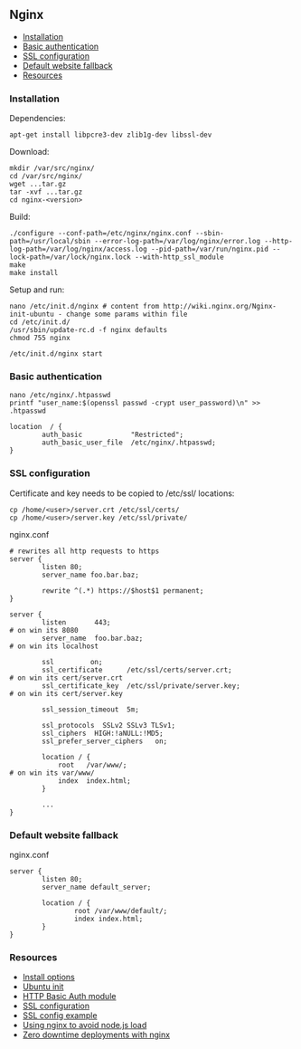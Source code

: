 ## Nginx

 - [Installation](#installation)
 - [Basic authentication](#basic-authentication)
 - [SSL configuration](#ssl-configuration)
 - [Default website fallback](#default-website-fallback)
 - [Resources](#resources)
 
### Installation

Dependencies:

```
apt-get install libpcre3-dev zlib1g-dev libssl-dev
```

Download:

```
mkdir /var/src/nginx/
cd /var/src/nginx/
wget ...tar.gz
tar -xvf ...tar.gz
cd nginx-<version>
```

Build:

```
./configure --conf-path=/etc/nginx/nginx.conf --sbin-path=/usr/local/sbin --error-log-path=/var/log/nginx/error.log --http-log-path=/var/log/nginx/access.log --pid-path=/var/run/nginx.pid --lock-path=/var/lock/nginx.lock --with-http_ssl_module
make
make install
```

Setup and run:

```
nano /etc/init.d/nginx # content from http://wiki.nginx.org/Nginx-init-ubuntu - change some params within file
cd /etc/init.d/
/usr/sbin/update-rc.d -f nginx defaults 
chmod 755 nginx
 
/etc/init.d/nginx start
```

### Basic authentication

```
nano /etc/nginx/.htpasswd
printf "user_name:$(openssl passwd -crypt user_password)\n" >> .htpasswd
```

```
location  / {
        auth_basic            "Restricted";
        auth_basic_user_file  /etc/nginx/.htpasswd;
}
```

### SSL configuration

Certificate and key needs to be copied to /etc/ssl/ locations:

```
cp /home/<user>/server.crt /etc/ssl/certs/
cp /home/<user>/server.key /etc/ssl/private/
```

nginx.conf

```
# rewrites all http requests to https
server {
        listen 80;
        server_name foo.bar.baz;
 
        rewrite ^(.*) https://$host$1 permanent;
}
    
server {
        listen       443;                                                      # on win its 8080
        server_name  foo.bar.baz;                                              # on win its localhost
        
        ssl         on;
        ssl_certificate      /etc/ssl/certs/server.crt;                        # on win its cert/server.crt
        ssl_certificate_key  /etc/ssl/private/server.key;                      # on win its cert/server.key
 
        ssl_session_timeout  5m;
 
        ssl_protocols  SSLv2 SSLv3 TLSv1;
        ssl_ciphers  HIGH:!aNULL:!MD5;
        ssl_prefer_server_ciphers   on;
 
        location / {
            root   /var/www/;                                                  # on win its var/www/
            index  index.html;
        }
 
        ...
}
```

### Default website fallback

nginx.conf

```
server {
        listen 80;
        server_name default_server;

        location / {
                root /var/www/default/;
                index index.html;
        }
}
```

### Resources

 - [Install options](http://wiki.nginx.org/InstallOptions)
 - [Ubuntu init](http://wiki.nginx.org/Nginx-init-ubuntu)
 - [HTTP Basic Auth module](http://wiki.nginx.org/HttpAuthBasicModule)
 - [SSL configuration](http://nginx.org/en/docs/http/configuring_https_servers.html)
 - [SSL config example](https://github.com/properssl/nginx-pfs/blob/master/Vagrant-setup/share/ssl-pfs-site.conf)
 - [Using nginx to avoid node.js load](http://blog.argteam.com/coding/hardening-node-js-for-production-part-2-using-nginx-to-avoid-node-js-load/)
 - [Zero downtime deployments with nginx](http://blog.argteam.com/coding/hardening-node-js-for-production-part-3-zero-downtime-deployments-with-nginx/)

